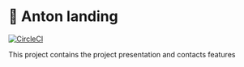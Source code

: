 # 🚀 Anton landing

[![CircleCI](https://circleci.com/gh/antonlabs/anton-landing/tree/master.svg?style=svg)](https://circleci.com/gh/antonlabs/anton-landing/tree/master)

This project contains the project presentation and contacts features
